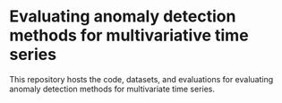 # Evaluating anomaly detection methods for multivariative time series

This repository hosts the code, datasets, and evaluations for evaluating anomaly detection methods for multivariate time series. 

